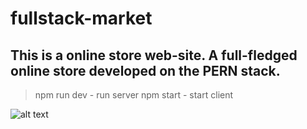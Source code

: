 # fullstack-market

## This is a online store web-site. A full-fledged online store developed on the PERN stack.

> npm run dev - run server
> npm start - start client

![alt text](https://ibb.co/HKXfQmt.jpeg)
